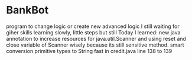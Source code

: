 # BankBot
program to change logic or create new advanced logic
I still waiting for giher skills
learning slowly, little steps but still
Today I learned:
new java annotation  to increase resources for java.util.Scanner and using reset and close variable of Scanner wisely because its 
still sensitive method.
smart conversion primitive types to String fast in credit.java line 138 to 139
